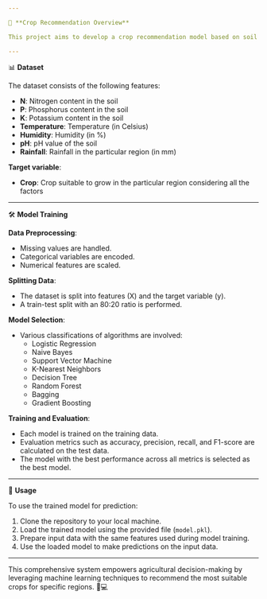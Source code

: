 ```yaml
---

🌱 **Crop Recommendation Overview**

This project aims to develop a crop recommendation model based on soil composition and environmental factors. By analyzing key features such as nitrogen, phosphorus, potassium content in the soil, temperature, humidity, pH value, and rainfall, the model predicts the most suitable crop for a particular region.

---
```


📊 **Dataset**

The dataset consists of the following features:

- **N**: Nitrogen content in the soil
- **P**: Phosphorus content in the soil
- **K**: Potassium content in the soil
- **Temperature**: Temperature (in Celsius)
- **Humidity**: Humidity (in %)
- **pH**: pH value of the soil
- **Rainfall**: Rainfall in the particular region (in mm)

**Target variable**:

- **Crop**: Crop suitable to grow in the particular region considering all the factors

---

🛠️ **Model Training**

**Data Preprocessing**:
- Missing values are handled.
- Categorical variables are encoded.
- Numerical features are scaled.

**Splitting Data**:
- The dataset is split into features (X) and the target variable (y).
- A train-test split with an 80:20 ratio is performed.

**Model Selection**:
- Various classifications of algorithms are involved:
  - Logistic Regression
  - Naive Bayes
  - Support Vector Machine
  - K-Nearest Neighbors
  - Decision Tree
  - Random Forest
  - Bagging
  - Gradient Boosting

**Training and Evaluation**:
- Each model is trained on the training data.
- Evaluation metrics such as accuracy, precision, recall, and F1-score are calculated on the test data.
- The model with the best performance across all metrics is selected as the best model.

---

🚀 **Usage**

To use the trained model for prediction:

1. Clone the repository to your local machine.
2. Load the trained model using the provided file (`model.pkl`).
3. Prepare input data with the same features used during model training.
4. Use the loaded model to make predictions on the input data.

---

This comprehensive system empowers agricultural decision-making by leveraging machine learning techniques to recommend the most suitable crops for specific regions. 🌾💻
